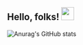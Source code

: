 
## Hello, folks! <img src="https://raw.githubusercontent.com/MartinHeinz/MartinHeinz/master/wave.gif" width="30px">
![Anurag's GitHub stats](https://github-readme-stats.vercel.app/api?username=Vidya1899&show_icons=true&theme=radical)



<!--
### Hi there 👋
**Vidya1899/Vidya1899** is a ✨ _special_ ✨ repository because its `README.md` (this file) appears on your GitHub profile.

Here are some ideas to get you started:

- 🔭 I’m currently working on ...
- 🌱 I’m currently learning ...
- 👯 I’m looking to collaborate on ...
- 🤔 I’m looking for help with ...
- 💬 Ask me about ...
- 📫 How to reach me: ...
- 😄 Pronouns: ...
- ⚡ Fun fact: ...
-->
